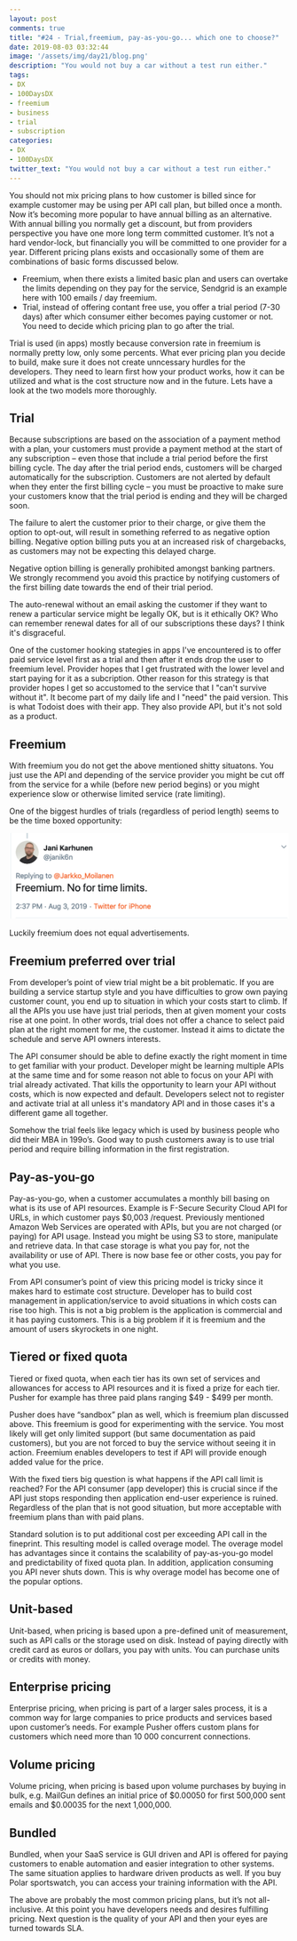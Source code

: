 ```yaml
---
layout: post
comments: true
title: "#24 - Trial,freemium, pay-as-you-go... which one to choose?"
date: 2019-08-03 03:32:44
image: '/assets/img/day21/blog.png'
description: "You would not buy a car without a test run either."
tags:
- DX 
- 100DaysDX
- freemium
- business
- trial 
- subscription
categories:
- DX
- 100DaysDX
twitter_text: "You would not buy a car without a test run either."
---
```


You should not mix pricing plans to how customer is billed since for example customer may be using per API call plan, but billed once a month. Now it’s becoming more popular to have annual billing as an alternative. With annual billing you normally get a discount, but from providers perspective you have one more long term committed customer. It’s not a hard vendor-lock, but financially you will be committed to one provider for a year. Different pricing plans exists and occasionally some of them are combinations of basic forms discussed below. 

- Freemium, when there exists a limited basic plan and users can overtake the limits depending on they pay for the service, Sendgrid is an example here with 100 emails / day freemium. 
- Trial, instead of offering contant free use, you offer a trial period (7-30 days) after which consumer either becomes paying customer or not. You need to decide which pricing plan to go after the trial. 


Trial is used  (in apps) mostly because conversion rate in freemium is normally pretty low, only some percents. What ever pricing plan you decide to build, make sure it does not create unncessary hurdles for the developers. They need to learn first how your product works, how it can be utilized and what is the cost structure now and in the future. Lets have a look at the two models more thoroughly. 

## Trial

Because subscriptions are based on the association of a payment method with a plan, your customers must provide a payment method at the start of any subscription – even those that include a trial period before the first billing cycle. The day after the trial period ends, customers will be charged automatically for the subscription. Customers are not alerted by default when they enter the first billing cycle – you must be proactive to make sure your customers know that the trial period is ending and they will be charged soon.

The failure to alert the customer prior to their charge, or give them the option to opt-out, will result in something referred to as negative option billing. Negative option billing puts you at an increased risk of chargebacks, as customers may not be expecting this delayed charge.

Negative option billing is generally prohibited amongst banking partners. We strongly recommend you avoid this practice by notifying customers of the first billing date towards the end of their trial period. 

The auto-renewal without an email asking the customer if they want to renew a particular service might be legally OK, but is it ethically OK? Who can remember renewal dates for all of our subscriptions these days? I think it's disgraceful.

One of the customer hooking stategies in apps I've encountered is to offer paid service level first as a trial and then after it ends drop the user to freemium level. Provider hopes that I get frustrated with the lower level and start paying for it as a subcription. Other reason for this strategy is that provider hopes I get so accustomed to the service that I "can't survive without it". It become part of my daily life and I "need" the paid version. This is what Todoist does with their app. They also provide API, but it's not sold as a product. 

## Freemium 

With freemium you do not get the above mentioned shitty situatons. You just use the API and depending of the service provider you might be cut off from the service for a while (before new period begins) or you might experience slow or otherwise limited service (rate limiting). 

One of the biggest hurdles of trials (regardless of period length) seems to be the time boxed opportunity: 

<a href="https://twitter.com/janik6n/status/1157616527509790720"><img itemprop="image" src="/assets/img/day24/jani.png" alt="{{site.name}}"></a>

Luckily freemium does not equal advertisements. 

## Freemium preferred over trial

From developer’s point of view trial might be a bit problematic. If you are building a service startup style and you have difficulties to grow own paying customer count, you end up to situation in which your costs start to climb. If all the APIs you use have just trial periods, then at given moment your costs rise at one point. In other words, trial does not offer a chance to select paid plan at the right moment for me, the customer. Instead it aims to dictate the schedule and serve API owners interests. 

The API consumer should be able to define exactly the right moment in time to get familiar with your product. Developer might be learning multiple APIs at the same time and for some reason not able to focus on your API with trial already activated. That kills the opportunity to learn your API without costs, which is now expected and default. Developers select not to register and activate trial at all unless it's mandatory API and in those cases it's a different game all together. 

Somehow the trial feels like legacy which is used by business people who did their MBA in 199o’s. Good way to push customers away is to use trial period and require billing information in the first registration. 

## Pay-as-you-go

Pay-as-you-go, when a customer accumulates a monthly bill basing on what is its use of API resources. Example is F-Secure Security Cloud API for URLs, in which customer pays $0,003 /request. Previously mentioned Amazon Web Services are operated with APIs, but you are not charged (or paying) for API usage. Instead you might be using S3 to store, manipulate and retrieve data. In that case storage is what you pay for, not the availability or use of API. There is now base fee or other costs, you pay for what you use. 

From API consumer’s point of view this pricing model is tricky since it makes hard to estimate cost structure. Developer has to build cost management in application/service to avoid situations in which costs can rise too high. This is not a big problem is the application is commercial and it has paying customers. This is a big problem if it is freemium and the amount of users skyrockets in one night. 


## Tiered or fixed quota

Tiered or fixed quota, when each tier has its own set of services and allowances for access to API resources and it is fixed a prize for each tier. Pusher for example has three paid plans ranging $49 - $499 per month.

Pusher does have “sandbox” plan as well, which is freemium plan discussed above. This freemium is good for experimenting with the service. You most likely will get only limited support (but same documentation as paid customers), but you are not forced to buy the service without seeing it in action. Freemium enables developers to test if API will provide enough added value for the price. 

With the fixed tiers big question is what happens if the API call limit is reached? For the API consumer (app developer) this is crucial since if the API just stops responding then application end-user experience is ruined. Regardless of the plan that is not good situation, but more acceptable with freemium plans than with paid plans. 

Standard solution is to put additional cost per exceeding API call in the fineprint. This resulting model is called overage model. The overage model has advantages since it contains the scalability of pay-as-you-go model and predictability of fixed quota plan.  In addition, application consuming you API never shuts down. This is why overage model has become one of the popular options. 

## Unit-based

Unit-based, when pricing is based upon a pre-defined unit of measurement, such as API calls or the storage used on disk. Instead of paying directly with credit card as euros or dollars, you pay with units. You can purchase units or credits with money. 

## Enterprise pricing

Enterprise pricing, when pricing is part of a larger sales process, it is a common way for large companies to price products and services based upon customer’s needs. For example Pusher offers custom plans for customers which need more than 10 000 concurrent connections. 

## Volume pricing 

Volume pricing, when pricing is based upon volume purchases by buying in bulk, e.g. MailGun defines an initial price of $0.00050 for first 500,000 sent emails and $0.00035 for the next 1,000,000.

## Bundled 

Bundled, when your SaaS service is GUI driven and API is offered for paying customers to enable automation and easier integration to other systems. The same situation applies to hardware driven products as well. If you buy Polar sportswatch, you can access your training information with the API. 

The above are probably the most common pricing plans, but it’s not all-inclusive. At this point you have developers needs and desires fulfilling pricing. Next question is the quality of your API and then your eyes are turned towards SLA. 
